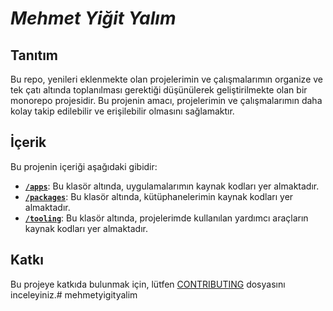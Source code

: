 # *Mehmet Yiğit Yalım*

## Tanıtım

Bu repo, yenileri eklenmekte olan projelerimin ve çalışmalarımın organize ve tek çatı altında toplanılması gerektiği düşünülerek geliştirilmekte olan bir monorepo projesidir. Bu projenin amacı, projelerimin ve çalışmalarımın daha kolay takip edilebilir ve erişilebilir olmasını sağlamaktır.

## İçerik

Bu projenin içeriği aşağıdaki gibidir:

- [**`/apps`**](./apps): Bu klasör altında, uygulamalarımın kaynak kodları yer almaktadır.
- [**`/packages`**](./packages): Bu klasör altında, kütüphanelerimin kaynak kodları yer almaktadır.
- [**`/tooling`**](./tooling): Bu klasör altında, projelerimde kullanılan yardımcı araçların kaynak kodları yer almaktadır.

## Katkı

Bu projeye katkıda bulunmak için, lütfen [CONTRIBUTING](./CONTRIBUTING.md) dosyasını inceleyiniz.#   m e h m e t y i g i t y a l i m  
 